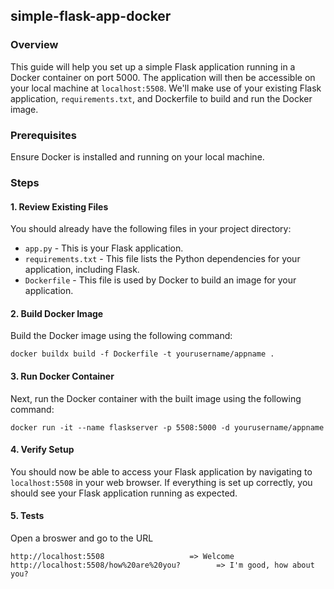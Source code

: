 ## simple-flask-app-docker

### Overview

This guide will help you set up a simple Flask application running in a Docker container on port 5000. The application will then be accessible on your local machine at `localhost:5508`. We'll make use of your existing Flask application, `requirements.txt`, and Dockerfile to build and run the Docker image.

### Prerequisites

Ensure Docker is installed and running on your local machine.

### Steps

#### 1. Review Existing Files

You should already have the following files in your project directory:

- `app.py` - This is your Flask application.
- `requirements.txt` - This file lists the Python dependencies for your application, including Flask.
- `Dockerfile` - This file is used by Docker to build an image for your application.

#### 2. Build Docker Image

Build the Docker image using the following command:

```
docker buildx build -f Dockerfile -t yourusername/appname .
```

#### 3. Run Docker Container

Next, run the Docker container with the built image using the following command:

```
docker run -it --name flaskserver -p 5508:5000 -d yourusername/appname
```

#### 4. Verify Setup

You should now be able to access your Flask application by navigating to `localhost:5508` in your web browser. If everything is set up correctly, you should see your Flask application running as expected.

#### 5. Tests

Open a broswer and go to the URL

```
http://localhost:5508					=> Welcome
http://localhost:5508/how%20are%20you?		  => I'm good, how about you?
```
